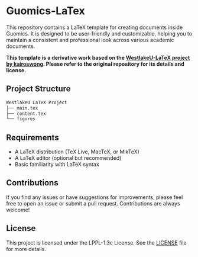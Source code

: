 # Guomics-LaTex
This repository contains a LaTeX template for creating documents inside Guomics. It is designed to be user-friendly and customizable, helping you to maintain a consistent and professional look across various academic documents.


**This template is a derivative work based on the [WestlakeU-LaTeX project by kairoswong](https://github.com/kairoswong/WestlakeU-LaTeX). Please refer to the original repository for its details and license.**


## Project Structure
```markdown
WestlakeU LaTeX Project
├── main.tex
├── content.tex
└── figures
```

## Requirements
- A LaTeX distribution (TeX Live, MacTeX, or MikTeX)
- A LaTeX editor (optional but recommended)
- Basic familiarity with LaTeX syntax


## Contributions
If you find any issues or have suggestions for improvements, please feel free to open an issue or submit a pull request. Contributions are always welcome!


## License
This project is licensed under the LPPL-1.3c License. See the [LICENSE](LICENSE) file for more details.